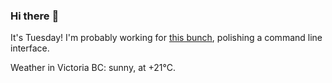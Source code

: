 ### Hi there :wave:

It's Tuesday! I'm probably working for [this bunch](https://github.com/kohofinancial), polishing a command line interface.

Weather in Victoria BC: sunny, at +21°C.
